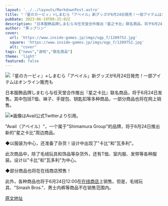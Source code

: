 ```yaml
---
layout: '../../layouts/MarkdownPost.astro'
title: "『星のカービィ』×しまむら「アベイル」新グッズが6月24日発売！一部アイテムはオンライン販売も"
pubDate: 2023-06-19T09:25:02Z
description: "日本服飾品牌しまむら与任天堂合作推出『星之卡比』联名商品，将于6月24日发售。"
author: "茶っプリン"
cover:
  url: 'https://www.inside-games.jp/imgs/ogp_f/1209752.jpg'
  square: 'https://www.inside-games.jp/imgs/ogp_f/1209752.jpg'
  alt: "cover"
tags: ["news","游戏","联名商品"]
theme: 'light'
featured: false
---
```


![『星のカービィ』×しまむら「アベイル」新グッズが6月24日発売！一部アイテムはオンライン販売も](https://www.inside-games.jp/imgs/ogp_f/1209752.jpg)

日本服飾品牌しまむら与任天堂合作推出『星之卡比』联名商品，将于6月24日发售。其中包括T恤、袜子、手提包、钥匙扣等多种商品，一部分商品也将在网上销售。

![※画像はAvail公式Twitterより引用。](https://www.inside-games.jp/imgs/zoom/1209749.jpg)

"Avail（アベイル）"，一个属于"Shimamura Group"的品牌，将于6月24日推出新的"星之卡比"周边商品。

◆以服装为中心，还准备了杂货！设计中出现了"卡比"和"瓦多利"。

此次商品中，除了毛绒玩具和饰品等杂货外，还有T恤、室内服、发带等各种服装。设计以"卡比"和"瓦多利"为中心。

◆部分商品也将在在线商店预售！

此外，各种商品也将于6月24日12:00在<a target="_blank" rel="noopener noreferrer nofollow" href="https://t.co/CGdBz4GeI0">在线商店</a>上销售。但是，毛绒玩具、"Smash Bros."、男士内裤等商品不在销售范围内。

  [原文地址](https://www.inside-games.jp/article/2023/06/19/146651.html)